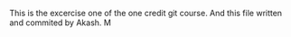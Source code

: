 This is the excercise one of the one credit git course.
And this file written and commited by Akash. M
